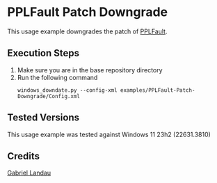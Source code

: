 # PPLFault Patch Downgrade

This usage example downgrades the patch of [PPLFault](https://www.blackhat.com/asia-23/briefings/schedule/#ppldump-is-dead-long-live-ppldump-31052).


## Execution Steps
1. Make sure you are in the base repository directory
2. Run the following command
    ```
    windows_downdate.py --config-xml examples/PPLFault-Patch-Downgrade/Config.xml
    ```

## Tested Versions
This usage example was tested against Windows 11 23h2 (22631.3810)

## Credits
[Gabriel Landau](https://x.com/GabrielLandau)
